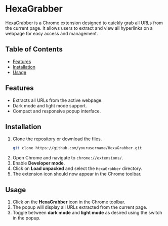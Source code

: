 # HexaGrabber

HexaGrabber is a Chrome extension designed to quickly grab all URLs from the current page. It allows users to extract and view all hyperlinks on a webpage for easy access and management.

## Table of Contents
- [Features](#features)
- [Installation](#installation)
- [Usage](#usage)

## Features
- Extracts all URLs from the active webpage.
- Dark mode and light mode support.
- Compact and responsive popup interface.

## Installation

1. Clone the repository or download the files.
    ```bash
    git clone https://github.com/yourusername/HexaGrabber.git
    ```
2. Open Chrome and navigate to `chrome://extensions/`.
3. Enable **Developer mode**.
4. Click on **Load unpacked** and select the `HexaGrabber` directory.
5. The extension icon should now appear in the Chrome toolbar.

## Usage

1. Click on the **HexaGrabber** icon in the Chrome toolbar.
2. The popup will display all URLs extracted from the current page.
3. Toggle between **dark mode** and **light mode** as desired using the switch in the popup.

